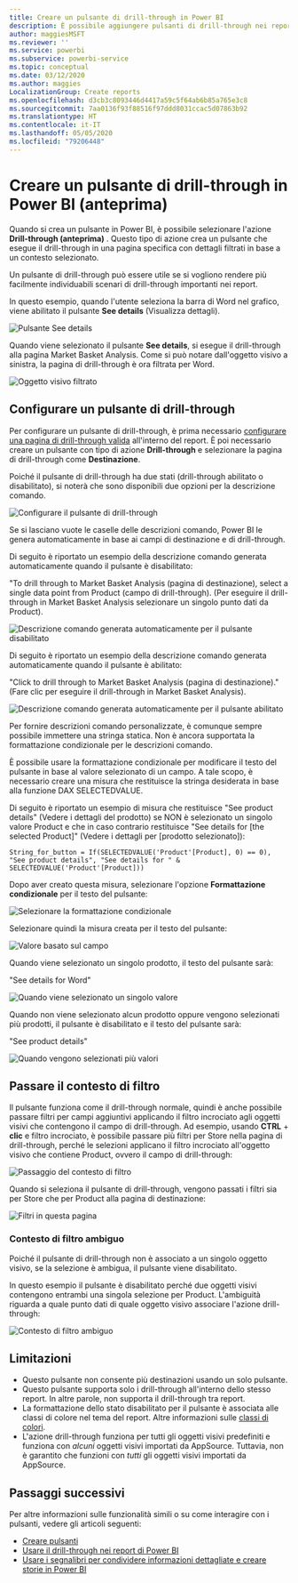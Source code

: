 ```yaml
---
title: Creare un pulsante di drill-through in Power BI
description: È possibile aggiungere pulsanti di drill-through nei report di Power BI, in modo che il comportamento dei report sia simile a quello delle app per un maggiore coinvolgimento degli utenti.
author: maggiesMSFT
ms.reviewer: ''
ms.service: powerbi
ms.subservice: powerbi-service
ms.topic: conceptual
ms.date: 03/12/2020
ms.author: maggies
LocalizationGroup: Create reports
ms.openlocfilehash: d3cb3c8093446d4417a59c5f64ab6b85a765e3c8
ms.sourcegitcommit: 7aa0136f93f88516f97ddd8031ccac5d07863b92
ms.translationtype: HT
ms.contentlocale: it-IT
ms.lasthandoff: 05/05/2020
ms.locfileid: "79206448"
---
```

# <a name="create-a-drill-through-button-in-power-bi-preview"></a>Creare un pulsante di drill-through in Power BI (anteprima)

Quando si crea un pulsante in Power BI, è possibile selezionare l'azione **Drill-through (anteprima)** . Questo tipo di azione crea un pulsante che esegue il drill-through in una pagina specifica con dettagli filtrati in base a un contesto selezionato.

Un pulsante di drill-through può essere utile se si vogliono rendere più facilmente individuabili scenari di drill-through importanti nei report.

In questo esempio, quando l'utente seleziona la barra di Word nel grafico, viene abilitato il pulsante **See details** (Visualizza dettagli).

![Pulsante See details](media/desktop-drill-through-buttons/power-bi-drill-through-visual-button.png)

Quando viene selezionato il pulsante **See details**, si esegue il drill-through alla pagina Market Basket Analysis. Come si può notare dall'oggetto visivo a sinistra, la pagina di drill-through è ora filtrata per Word.

![Oggetto visivo filtrato](media/desktop-drill-through-buttons/power-bi-drill-through-destination.png)

## <a name="set-up-a-drill-through-button"></a>Configurare un pulsante di drill-through

Per configurare un pulsante di drill-through, è prima necessario [configurare una pagina di drill-through valida](desktop-drillthrough.md) all'interno del report. È poi necessario creare un pulsante con tipo di azione **Drill-through** e selezionare la pagina di drill-through come **Destinazione**.

Poiché il pulsante di drill-through ha due stati (drill-through abilitato o disabilitato), si noterà che sono disponibili due opzioni per la descrizione comando.

![Configurare il pulsante di drill-through](media/desktop-drill-through-buttons/power-bi-create-drill-through-button.png)

Se si lasciano vuote le caselle delle descrizioni comando, Power BI le genera automaticamente in base ai campi di destinazione e di drill-through.

Di seguito è riportato un esempio della descrizione comando generata automaticamente quando il pulsante è disabilitato:

"To drill through to Market Basket Analysis (pagina di destinazione), select a single data point from Product (campo di drill-through). (Per eseguire il drill-through in Market Basket Analysis selezionare un singolo punto dati da Product).

![Descrizione comando generata automaticamente per il pulsante disabilitato](media/desktop-drill-through-buttons/power-bi-drill-through-tooltip-disabled.png)

Di seguito è riportato un esempio della descrizione comando generata automaticamente quando il pulsante è abilitato:

"Click to drill through to Market Basket Analysis (pagina di destinazione)."(Fare clic per eseguire il drill-through in Market Basket Analysis).

![Descrizione comando generata automaticamente per il pulsante abilitato](media/desktop-drill-through-buttons/power-bi-drill-through-visual-button.png)

Per fornire descrizioni comando personalizzate, è comunque sempre possibile immettere una stringa statica. Non è ancora supportata la formattazione condizionale per le descrizioni comando.

È possibile usare la formattazione condizionale per modificare il testo del pulsante in base al valore selezionato di un campo. A tale scopo, è necessario creare una misura che restituisce la stringa desiderata in base alla funzione DAX SELECTEDVALUE.

Di seguito è riportato un esempio di misura che restituisce "See product details" (Vedere i dettagli del prodotto) se NON è selezionato un singolo valore Product e che in caso contrario restituisce "See details for [the selected Product]" (Vedere i dettagli per [prodotto selezionato]):

```
String_for_button = If(SELECTEDVALUE('Product'[Product], 0) == 0), "See product details", "See details for " & SELECTEDVALUE('Product'[Product]))
```

Dopo aver creato questa misura, selezionare l'opzione **Formattazione condizionale** per il testo del pulsante:

![Selezionare la formattazione condizionale](media/desktop-drill-through-buttons/power-bi-button-conditional-tooltip.png)

Selezionare quindi la misura creata per il testo del pulsante:

![Valore basato sul campo](media/desktop-drill-through-buttons/power-bi-conditional-measure.png)

Quando viene selezionato un singolo prodotto, il testo del pulsante sarà:

"See details for Word"

![Quando viene selezionato un singolo valore](media/desktop-drill-through-buttons/power-bi-conditional-button-text.png)

Quando non viene selezionato alcun prodotto oppure vengono selezionati più prodotti, il pulsante è disabilitato e il testo del pulsante sarà:

"See product details"

![Quando vengono selezionati più valori](media/desktop-drill-through-buttons/power-bi-button-conditional-text-2.png)

## <a name="pass-filter-context"></a>Passare il contesto di filtro

Il pulsante funziona come il drill-through normale, quindi è anche possibile passare filtri per campi aggiuntivi applicando il filtro incrociato agli oggetti visivi che contengono il campo di drill-through. Ad esempio, usando **CTRL** + **clic** e filtro incrociato, è possibile passare più filtri per Store nella pagina di drill-through, perché le selezioni applicano il filtro incrociato all'oggetto visivo che contiene Product, ovvero il campo di drill-through:

![Passaggio del contesto di filtro](media/desktop-drill-through-buttons/power-bi-cross-filter-drill-through-button.png)

Quando si seleziona il pulsante di drill-through, vengono passati i filtri sia per Store che per Product alla pagina di destinazione:

![Filtri in questa pagina](media/desktop-drill-through-buttons/power-bi-button-filters-passed-through.png)

### <a name="ambiguous-filter-context"></a>Contesto di filtro ambiguo

Poiché il pulsante di drill-through non è associato a un singolo oggetto visivo, se la selezione è ambigua, il pulsante viene disabilitato.

In questo esempio il pulsante è disabilitato perché due oggetti visivi contengono entrambi una singola selezione per Product. L'ambiguità riguarda a quale punto dati di quale oggetto visivo associare l'azione drill-through:

![Contesto di filtro ambiguo](media/desktop-drill-through-buttons/power-bi-button-disabled-ambiguity.png)

## <a name="limitations"></a>Limitazioni

- Questo pulsante non consente più destinazioni usando un solo pulsante.
- Questo pulsante supporta solo i drill-through all'interno dello stesso report. In altre parole, non supporta il drill-through tra report.
- La formattazione dello stato disabilitato per il pulsante è associata alle classi di colore nel tema del report. Altre informazioni sulle [classi di colori](desktop-report-themes.md#setting-structural-colors).
- L'azione drill-through funziona per tutti gli oggetti visivi predefiniti e funziona con *alcuni* oggetti visivi importati da AppSource. Tuttavia, non è garantito che funzioni con *tutti* gli oggetti visivi importati da AppSource.

## <a name="next-steps"></a>Passaggi successivi
Per altre informazioni sulle funzionalità simili o su come interagire con i pulsanti, vedere gli articoli seguenti:

* [Creare pulsanti](desktop-buttons.md)
* [Usare il drill-through nei report di Power BI](desktop-drillthrough.md)
* [Usare i segnalibri per condividere informazioni dettagliate e creare storie in Power BI](desktop-bookmarks.md)

